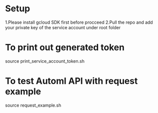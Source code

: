 # Setup
1.Please install gcloud SDK first before procceed
2.Pull the repo and add your private key of the service account under root folder 

# To print out generated token
source print_service_account_token.sh

# To test Automl API with request example
source request_example.sh
